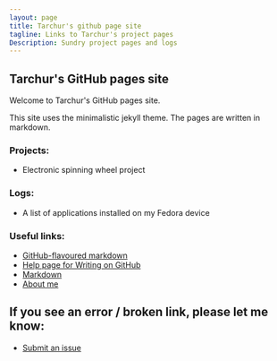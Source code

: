 ```yaml
---
layout: page
title: Tarchur's github page site
tagline: Links to Tarchur's project pages
Description: Sundry project pages and logs
---
```

## Tarchur's GitHub pages site

Welcome to Tarchur's GitHub pages site.

This site uses the minimalistic jekyll theme. The pages are written in markdown.

### Projects:
- Electronic spinning wheel project

### Logs:
- A list of applications installed on my Fedora device

### Useful links:
- [GitHub-flavoured markdown](https://help.github.com/articles/basic-writing-and-formatting-syntax/)
- [Help page for Writing on GitHub](https://help.github.com/categories/writing-on-github) 
- [Markdown](https://daringfireball.net/projects/markdown/syntax)
- [About me](docs/about.md)

## If you see an error / broken link, please let me know:
- [Submit an issue](https://github.com/tarchur/tarchur.github.io/issues)

